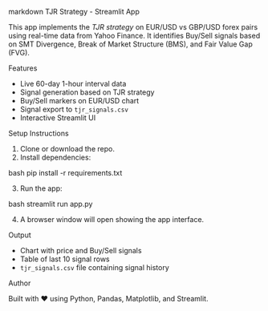 markdown
TJR Strategy - Streamlit App

This app implements the *TJR strategy* on EUR/USD vs GBP/USD forex pairs using real-time data from Yahoo Finance. It identifies Buy/Sell signals based on SMT Divergence, Break of Market Structure (BMS), and Fair Value Gap (FVG).

Features

- Live 60-day 1-hour interval data
- Signal generation based on TJR strategy
- Buy/Sell markers on EUR/USD chart
- Signal export to `tjr_signals.csv`
- Interactive Streamlit UI

Setup Instructions

1. Clone or download the repo.
2. Install dependencies:

bash
pip install -r requirements.txt


3. Run the app:

bash
streamlit run app.py


4. A browser window will open showing the app interface.

Output

- Chart with price and Buy/Sell signals
- Table of last 10 signal rows
- `tjr_signals.csv` file containing signal history

Author

Built with ❤️ using Python, Pandas, Matplotlib, and Streamlit.

